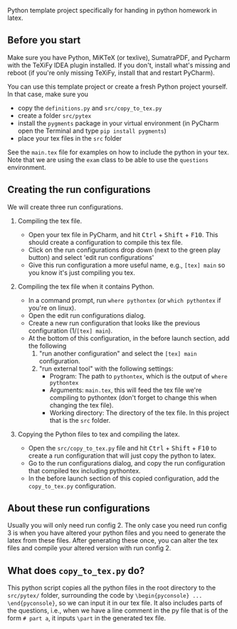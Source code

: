 Python template project specifically for handing in python homework in latex. 

## Before you start
Make sure you have Python, MiKTeX (or texlive), SumatraPDF, and Pycharm with the TeXiFy IDEA plugin installed. If you don't, install what's missing and reboot (if you're only missing TeXiFy, install that and restart PyCharm).

You can use this template project or create a fresh Python project yourself.
In that case, make sure you

- copy the `definitions.py` and `src/copy_to_tex.py`
- create a folder `src/pytex`
- install the `pygments` package in your virtual environment (in PyCharm open the Terminal and type `pip install pygments`)
- place your tex files in the `src` folder

See the `main.tex` file for examples on how to include the python in your tex. Note that we are using the `exam` class to be able to use the `questions` environment.

## Creating the run configurations
We will create three run configurations.

1. Compiling the tex file. 
    - Open your tex file in PyCharm, and hit <kbd>Ctrl</kbd> + <kbd>Shift</kbd> + <kbd>F10</kbd>. This should create a configuration to compile this tex file. 
    - Click on the run configurations drop down (next to the green play button) and select 'edit run configurations'
    - Give this run configuration a more useful name, e.g., `[tex] main` so you know it's just compiling you tex.
    
2. Compiling the tex file when it contains Python.
    - In a command prompt, run `where pythontex` (or `which pythontex` if you're on linux).
    - Open the edit run configurations dialog.
    - Create a new run configuration that looks like the previous configuration (1/`[tex] main`).
    - At the bottom of this configuration, in the before launch section, add the following
        1. "run another configuration" and select the `[tex] main` configuration.
        2. "run external tool" with the following settings:
            - Program: The path to `pythontex`, which is the output of `where pythontex`
            - Arguments: `main.tex`, this will feed the tex file we're compiling to pythontex (don't forget to change this when changing the tex file).
            - Working directory: The directory of the tex file. In this project that is the `src` folder.
            
3. Copying the Python files to tex and compiling the latex.
    - Open the `src/copy_to_tex.py` file and hit <kbd>Ctrl</kbd> + <kbd>Shift</kbd> + <kbd>F10</kbd> to create a run configuration that will just copy the python to latex.
    - Go to the run configurations dialog, and copy the run configuration that compiled tex including pythontex.
    - In the before launch section of this copied configuration, add the `copy_to_tex.py` configuration.
    
## About these run configurations
Usually you will only need run config 2. The only case you need run config 3 is when you have altered your python files and you need to generate the latex from these files. After generating these once, you can alter the tex files and compile your altered version with run config 2. 

## What does `copy_to_tex.py` do?
This python script copies all the python files in the root directory to the `src/pytex/` folder, surrounding the code by `\begin{pyconsole} ... \end{pyconsole}`, so we can input it in our tex file.
It also includes parts of the questions, i.e., when we have a line comment in the py file that is of the form `# part a`, it inputs `\part` in the generated tex file.
